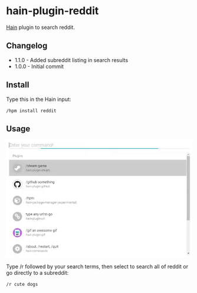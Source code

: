 # hain-plugin-reddit
[Hain](https://github.com/appetizermonster/hain) plugin to search reddit.

## Changelog

- 1.1.0 - Added subreddit listing in search results
- 1.0.0 - Initial commit

## Install

Type this in the Hain input:
```
/hpm install reddit
```

## Usage

![Reddit plugin example](hain-plugin-reddit-ex.gif)

Type /r followed by your search terms, then  select to search all of reddit or go directly to a subreddit:
```
/r cute dogs
```
